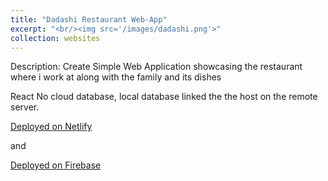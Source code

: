 ```yaml
---
title: "Dadashi Restaurant Web-App"
excerpt: "<br/><img src='/images/dadashi.png'>"
collection: websites
---
```


Description: Create Simple Web Application showcasing the restaurant where i work at along with the family and its dishes

React No cloud database, local database linked the the host on the remote server. 

[Deployed on Netlify](https://dadashi.netlify.app/)

and

[Deployed on Firebase](https://dada-4274c.firebaseapp.com/)